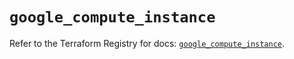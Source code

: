 # `google_compute_instance`

Refer to the Terraform Registry for docs: [`google_compute_instance`](https://registry.terraform.io/providers/hashicorp/google/5.29.1/docs/resources/compute_instance).
